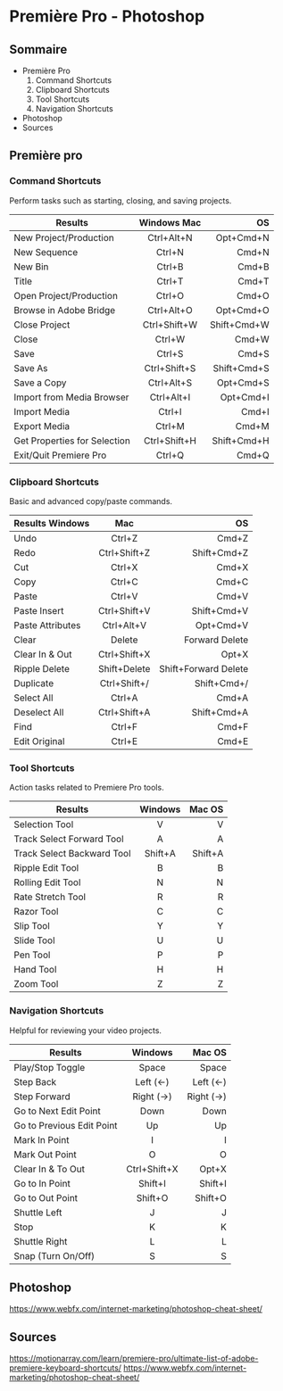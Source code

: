 # Première Pro - Photoshop

## Sommaire
* Première Pro
  1. Command Shortcuts
  2. Clipboard Shortcuts
  3. Tool Shortcuts
  4. Navigation Shortcuts
* Photoshop
* Sources

## Première pro

### Command Shortcuts
Perform tasks such as starting, closing, and saving projects.

| Results	                      | Windows	Mac   | OS          | 
|-------------------------------|:-------------:|------------:| 
| New Project/Production        | Ctrl+Alt+N	  | Opt+Cmd+N   | 
| New Sequence	                | Ctrl+N	      | Cmd+N       | 
| New Bin	                      | Ctrl+B 	      | Cmd+B       | 
| Title	                        | Ctrl+T	      | Cmd+T       | 
| Open Project/Production	      | Ctrl+O	      | Cmd+O       | 
| Browse in Adobe Bridge	      | Ctrl+Alt+O	  | Opt+Cmd+O   | 
| Close Project	                | Ctrl+Shift+W	| Shift+Cmd+W |
| Close	                        | Ctrl+W	      | Cmd+W       |
| Save	                        | Ctrl+S	      | Cmd+S       |
| Save As	                      | Ctrl+Shift+S	| Shift+Cmd+S |
| Save a Copy	                  | Ctrl+Alt+S	  | Opt+Cmd+S   |
| Import from Media Browser     | Ctrl+Alt+I	  | Opt+Cmd+I   |
| Import Media	                | Ctrl+I	      | Cmd+I       |
| Export Media	                | Ctrl+M	      | Cmd+M       |
| Get Properties for Selection	| Ctrl+Shift+H	| Shift+Cmd+H |
| Exit/Quit Premiere Pro	      | Ctrl+Q	      | Cmd+Q       |

### Clipboard Shortcuts
Basic and advanced copy/paste commands.

| Results	Windows   | 	Mac         | OS                      | 
|-------------------|:-------------:|------------------------:|   
| Undo              | 	Ctrl+Z	    | Cmd+Z                   | 
| Redo	            | Ctrl+Shift+Z	| Shift+Cmd+Z             | 
| Cut	              | Ctrl+X	      | Cmd+X                   | 
| Copy	            | Ctrl+C	      | Cmd+C                   | 
| Paste	            | Ctrl+V	      | Cmd+V                   | 
| Paste Insert	    | Ctrl+Shift+V	| Shift+Cmd+V             | 
| Paste Attributes  | 	Ctrl+Alt+V	| Opt+Cmd+V               | 
| Clear	            | Delete	      | Forward Delete          | 
| Clear In & Out	  | Ctrl+Shift+X  | 	Opt+X                 | 
| Ripple Delete	    | Shift+Delete  | 	Shift+Forward Delete  | 
| Duplicate         | Ctrl+Shift+/  | 	Shift+Cmd+/           | 
| Select All	      | Ctrl+A	      | Cmd+A                   | 
| Deselect All	    | Ctrl+Shift+A	| Shift+Cmd+A             | 
| Find              | 	Ctrl+F	    | Cmd+F                   | 
| Edit Original	    | Ctrl+E	      | Cmd+E                   | 

### Tool Shortcuts
Action tasks related to Premiere Pro tools.

| Results	                    | Windows	  | Mac OS    | 
|-----------------------------|:---------:|----------:| 
| Selection Tool	            | V	        | V         | 
| Track Select Forward Tool	  | A	        | A         | 
| Track Select Backward Tool	| Shift+A	  | Shift+A   | 
| Ripple Edit Tool	          | B	        | B         | 
| Rolling Edit Tool	          | N	        | N         |   
| Rate Stretch Tool	          | R	        | R         | 
| Razor Tool	                | C	        | C         | 
| Slip Tool                   | Y	        | Y         | 
| Slide Tool	                | U	        | U         | 
| Pen Tool	                  | P	        | P         | 
| Hand Tool	                  | H	        | H         | 
| Zoom Tool	                  | Z	        | Z         | 

### Navigation Shortcuts
Helpful for reviewing your video projects.

| Results	                  | Windows	        | Mac OS      | 
|---------------------------|:---------------:|------------:| 
| Play/Stop Toggle	        | Space	          | Space       | 
| Step Back	                | Left (←)	      | Left (←)    | 
| Step Forward	            | Right (→)	      | Right (→)   | 
| Go to Next Edit Point	    | Down	          | Down        | 
| Go to Previous Edit Point	| Up	            | Up          | 
| Mark In Point	            | I	              | I           | 
| Mark Out Point	          | O	              | O           | 
| Clear In & To Out	        | Ctrl+Shift+X    | 	Opt+X     | 
| Go to In Point	          | Shift+I	        | Shift+I     | 
| Go to Out Point	          | Shift+O	        | Shift+O     | 
| Shuttle Left	            | J	              | J           | 
| Stop	                    | K	              | K           | 
| Shuttle Right	            | L	              | L           | 
| Snap (Turn On/Off)	      | S	              | S           | 

## Photoshop
https://www.webfx.com/internet-marketing/photoshop-cheat-sheet/

## Sources

https://motionarray.com/learn/premiere-pro/ultimate-list-of-adobe-premiere-keyboard-shortcuts/
https://www.webfx.com/internet-marketing/photoshop-cheat-sheet/
